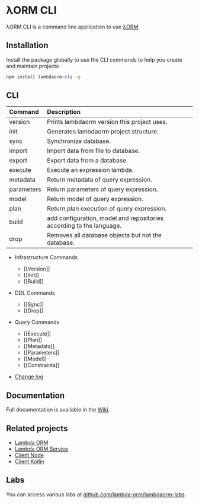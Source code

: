 # λORM CLI

λORM CLI is a command line application to use [λORM](https://www.npmjs.com/package/lambdaorm)

## Installation

Install the package globally to use the CLI commands to help you create and maintain projects

```sh
npm install lambdaorm-cli -g
```

## CLI

| Command    	| Description                                  									  		|
|:------------|:--------------------------------------------------------------------|
|	version	 		| Prints lambdaorm version this project uses.													|
|	init				| Generates lambdaorm project structure.															|
|	sync				|	Synchronize database.																								|
|	import			| Import data from file to database.																	|
|	export			| Export data from a database. 																				|
|	execute			| Execute an expression lambda.																				|
| metadata		|	Return metadata of query expression.																|
| parameters	|	Return parameters of query expression.															|
| model				|	Return model of query expression.																		|
| plan				|	Return plan execution of query expression.													|
|	build				| add configuration, model and repositories according to the language.|
|	drop				|	Removes all database objects but not the database.									|


  * Infrastructure Commands
    * [[Version]]
    * [[Init]]
    * [[Build]]		
  * DDL Commands
    * [[Sync]]
    * [[Drop]]
  * Query Commands
    * [[Execute]]
    * [[Plan]]
    * [[Metadata]]
    * [[Parameters]]
    * [[Model]]
    * [[Constraints]]


  * [Change log](https://github.com/lambda-orm/lambdaorm-cli/blob/main/CHANGELOG.md)


## Documentation

Full documentation is available in the [Wiki](https://github.com/lambda-orm/lambdaorm-cli/wiki).

## Related projects

- [Lambda ORM](https://www.npmjs.com/package/lambdaorm)
- [Lambda ORM Service](https://github.com/lambda-orm/lambdaorm-svc)
- [Client Node](https://www.npmjs.com/package/lambdaorm-client-node)
- [Client Kotlin](https://github.com/lambda-orm/lambdaorm-client-kotlin)

## Labs

You can access various labs at [github.com/lambda-orm/lambdaorm-labs](https://github.com/lambda-orm/lambdaorm-labs)
